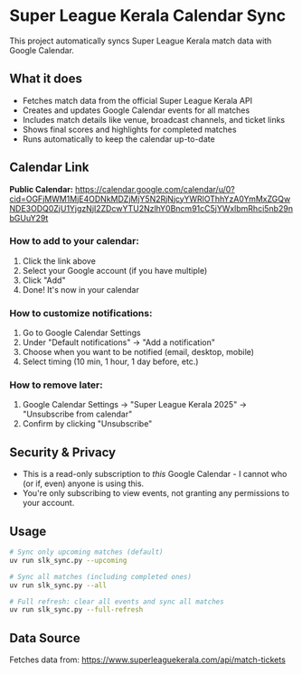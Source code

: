 # Super League Kerala Calendar Sync

This project automatically syncs Super League Kerala match data with Google Calendar.

## What it does

- Fetches match data from the official Super League Kerala API
- Creates and updates Google Calendar events for all matches
- Includes match details like venue, broadcast channels, and ticket links
- Shows final scores and highlights for completed matches
- Runs automatically to keep the calendar up-to-date

## Calendar Link

**Public Calendar:** https://calendar.google.com/calendar/u/0?cid=OGFjMWM1MjE4ODNkMDZjMjY5N2RjNjcyYWRlOThhYzA0YmMxZGQwNDE3ODQ0ZjU1YjgzNjI2ZDcwYTU2NzlhY0Bncm91cC5jYWxlbmRhci5nb29nbGUuY29t

### How to add to your calendar:
1. Click the link above
2. Select your Google account (if you have multiple)
3. Click "Add"
4. Done! It's now in your calendar

### How to customize notifications:
1. Go to Google Calendar Settings
2. Under "Default notifications" → "Add a notification"
3. Choose when you want to be notified (email, desktop, mobile)
4. Select timing (10 min, 1 hour, 1 day before, etc.)

### How to remove later:
1. Google Calendar Settings → "Super League Kerala 2025" → "Unsubscribe from calendar"
2. Confirm by clicking "Unsubscribe"

## Security & Privacy

- This is a read-only subscription to _this_ Google Calendar - I cannot who (or if, even) anyone is using this.
- You're only subscribing to view events, not granting any permissions to your account.

## Usage

```bash
# Sync only upcoming matches (default)
uv run slk_sync.py --upcoming

# Sync all matches (including completed ones)
uv run slk_sync.py --all

# Full refresh: clear all events and sync all matches
uv run slk_sync.py --full-refresh
```

## Data Source

Fetches data from: https://www.superleaguekerala.com/api/match-tickets
